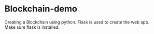 # Blockchain-demo
Creating a Blockchain using python.
Flask is used to create the web app.
Make sure flask is installed.
